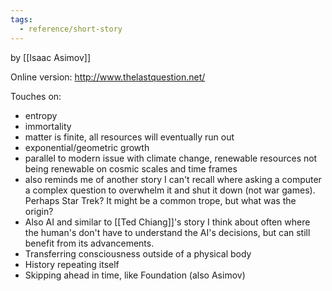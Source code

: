 ```yaml
---
tags:
  - reference/short-story
---
```

by [[Isaac Asimov]]

Online version: http://www.thelastquestion.net/

Touches on:
- entropy
- immortality
- matter is finite, all resources will eventually run out
- exponential/geometric growth
- parallel to modern issue with climate change, renewable resources not being renewable on cosmic scales and time frames
- also reminds me of another story I can't recall where asking a computer a complex question to overwhelm it and shut it down (not war games). Perhaps Star Trek?  It might be a common trope, but what was the origin?
- Also AI and similar to [[Ted Chiang]]'s story I think about often where the human's don't have to understand the AI's decisions, but can still benefit from its advancements.
- Transferring consciousness outside of a physical body
- History repeating itself
- Skipping ahead in time, like Foundation (also Asimov)